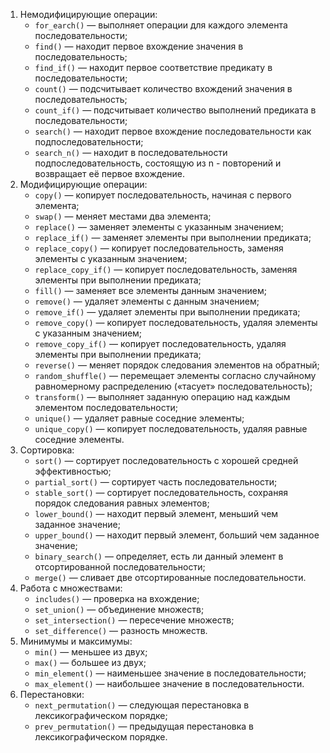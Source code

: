 1. Немодифицирующие операции:
	- `for_earch()` — выполняет операции для каждого элемента последовательности;
	- `find()` — находит первое вхождение значения в последовательность;
	- `find_if()` — находит первое соответствие предикату в последовательности;
	- `count()` — подсчитывает количество вхождений значения в последовательность;
	- `count_if()` — подсчитывает количество выполнений предиката в последовательности;
	- `search()` — находит первое вхождение последовательности как подпоследовательности;
	- `search_n()` — находит в последовательности подпоследовательность, состоящую из n - повторений и возвращает её первое вхождение.
2. Модифицирующие операции:
	- `copy()` — копирует последовательность, начиная с первого элемента;
	- `swap()` — меняет местами два элемента;
	- `replace()` — заменяет элементы с указанным значением;
	- `replace_if()` — заменяет элементы при выполнении предиката;
	- `replace_copy()` — копирует последовательность, заменяя элементы с указанным значением;
	- `replace_copy_if()` — копирует последовательность, заменяя элементы при выполнении предиката;
	- `fill()` — заменяет все элементы данным значением;
	- `remove()` — удаляет элементы с данным значением;
	- `remove_if()` — удаляет элементы при выполнении предиката;
	- `remove_copy()` — копирует последовательность, удаляя элементы с указанным значением;
	- `remove_copy_if()` — копирует последовательность, удаляя элементы при выполнении предиката;
	- `reverse()` — меняет порядок следования элементов на обратный;
	- `random_shuffle()` — перемещает элементы согласно случайному равномерному распределению («тасует» последовательность);
	- `transform()` — выполняет заданную операцию над каждым элементом последовательности;
	- `unique()` — удаляет равные соседние элементы;
	- `unique_copy()` — копирует последовательность, удаляя равные соседние элементы.
3. Сортировка:
	- `sort()` — сортирует последовательность с хорошей средней эффективностью;
	- `partial_sort()` — сортирует часть последовательности;
	- `stable_sort()` — сортирует последовательность, сохраняя порядок следования равных элементов;
	- `lower_bound()` — находит первый элемент, меньший чем заданное значение;
	- `upper_bound()` — находит первый элемент, больший чем заданное значение;
	- `binary_search()` — определяет, есть ли данный элемент в отсортированной последовательности;
	- `merge()` — сливает две отсортированные последовательности.
4. Работа с множествами:
	- `includes()` — проверка на вхождение;
	- `set_union()` — объединение множеств;
	- `set_intersection()` — пересечение множеств;
	- `set_difference()` — разность множеств.
5. Минимумы и максимумы:
	- `min()` — меньшее из двух;
	- `max()` — большее из двух;
	- `min_element()` — наименьшее значение в последовательности;
	- `max_element()` — наибольшее значение в последовательности.
6. Перестановки:
	- `next_permutation()` — следующая перестановка в лексикографическом порядке;
	- `prev_permutation()` — предыдущая перестановка в лексикографическом порядке.